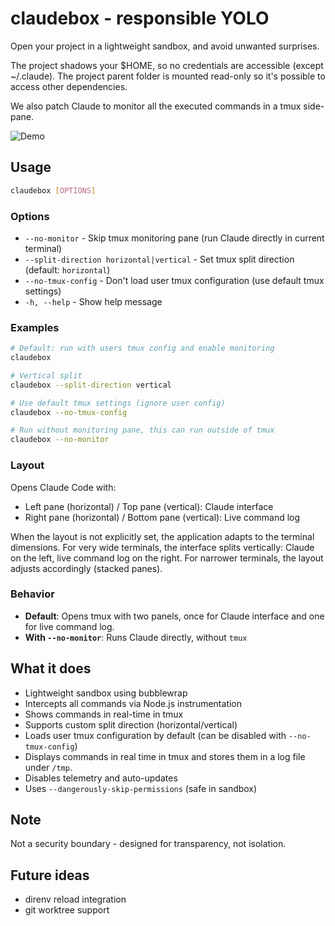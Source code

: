 # claudebox - responsible YOLO

Open your project in a lightweight sandbox, and avoid unwanted surprises.

The project shadows your $HOME, so no credentials are accessible (except
~/.claude).
The project parent folder is mounted read-only so it's possible to access
other dependencies.

We also patch Claude to monitor all the executed commands in a tmux side-pane.

![Demo](https://github.com/numtide/nix-ai-tools/releases/download/assets/claudebox-demo.svg)

## Usage

```bash
claudebox [OPTIONS]
```

### Options

- `--no-monitor` - Skip tmux monitoring pane (run Claude directly in current terminal)
- `--split-direction horizontal|vertical` - Set tmux split direction (default: `horizontal`)
- `--no-tmux-config` - Don't load user tmux configuration (use default tmux settings)
- `-h, --help` - Show help message

### Examples

```bash
# Default: run with users tmux config and enable monitoring
claudebox

# Vertical split
claudebox --split-direction vertical

# Use default tmux settings (ignore user config)
claudebox --no-tmux-config

# Run without monitoring pane, this can run outside of tmux
claudebox --no-monitor
```

### Layout

Opens Claude Code with:

- Left pane (horizontal) / Top pane (vertical): Claude interface
- Right pane (horizontal) / Bottom pane (vertical): Live command log

When the layout is not explicitly set, the application adapts to the terminal dimensions.
For very wide terminals, the interface splits vertically: Claude on the left, live command log on the right.
For narrower terminals, the layout adjusts accordingly (stacked panes).

### Behavior

- **Default**: Opens tmux with two panels, once for Claude interface and one for live command log.
- **With `--no-monitor`**: Runs Claude directly, without `tmux`

## What it does

- Lightweight sandbox using bubblewrap
- Intercepts all commands via Node.js instrumentation
- Shows commands in real-time in tmux
- Supports custom split direction (horizontal/vertical)
- Loads user tmux configuration by default (can be disabled with `--no-tmux-config`)
- Displays commands in real time in tmux and stores them in a log file under `/tmp`.
- Disables telemetry and auto-updates
- Uses `--dangerously-skip-permissions` (safe in sandbox)

## Note

Not a security boundary - designed for transparency, not isolation.

## Future ideas

- direnv reload integration
- git worktree support
